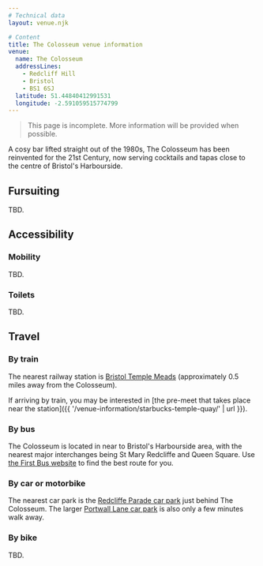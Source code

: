 ```yaml
---
# Technical data
layout: venue.njk

# Content
title: The Colosseum venue information
venue:
  name: The Colosseum
  addressLines:
    - Redcliff Hill
    - Bristol
    - BS1 6SJ
  latitude: 51.44840412991531
  longitude: -2.591059515774799
---
```


> This page is incomplete. More information will be provided when possible.

A cosy bar lifted straight out of the 1980s, The Colosseum has been reinvented for the 21st Century, now serving cocktails and tapas close to the centre of Bristol's Harbourside.

## Fursuiting

TBD.

## Accessibility

### Mobility

TBD.

### Toilets

TBD.

## Travel

### By train

The nearest railway station is [Bristol Temple Meads](https://www.nationalrail.co.uk/stations/bristol-temple-meads/) (approximately 0.5 miles away from the Colosseum).

If arriving by train, you may be interested in [the pre-meet that takes place near the station]({{ '/venue-information/starbucks-temple-quay/' | url }}).

### By bus

The Colosseum is located in near to Bristol's Harbourside area, with the nearest major interchanges being St Mary Redcliffe and Queen Square. Use [the First Bus website](https://www.firstgroup.com/bristol-bath-and-west/) to find the best route for you.

### By car or motorbike

The nearest car park is the [Redcliffe Parade car park](https://www.bristol.gov.uk/residents/parking/where-to-park-in-bristol/redcliffe-parade-long-stay-car-park) just behind The Colosseum. The larger [Portwall Lane car park](https://www.bristol.gov.uk/residents/parking/where-to-park-in-bristol/portwall-lane-long-stay-car-park) is also only a few minutes walk away.

### By bike

TBD.
